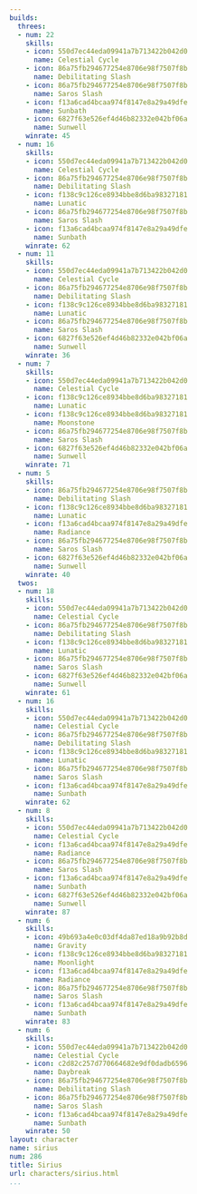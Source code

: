 ```yaml
---
builds:
  threes:
  - num: 22
    skills:
    - icon: 550d7ec44eda09941a7b713422b042d0
      name: Celestial Cycle
    - icon: 86a75fb294677254e8706e98f7507f8b
      name: Debilitating Slash
    - icon: 86a75fb294677254e8706e98f7507f8b
      name: Saros Slash
    - icon: f13a6cad4bcaa974f8147e8a29a49dfe
      name: Sunbath
    - icon: 6827f63e526ef4d46b82332e042bf06a
      name: Sunwell
    winrate: 45
  - num: 16
    skills:
    - icon: 550d7ec44eda09941a7b713422b042d0
      name: Celestial Cycle
    - icon: 86a75fb294677254e8706e98f7507f8b
      name: Debilitating Slash
    - icon: f138c9c126ce8934bbe8d6ba98327181
      name: Lunatic
    - icon: 86a75fb294677254e8706e98f7507f8b
      name: Saros Slash
    - icon: f13a6cad4bcaa974f8147e8a29a49dfe
      name: Sunbath
    winrate: 62
  - num: 11
    skills:
    - icon: 550d7ec44eda09941a7b713422b042d0
      name: Celestial Cycle
    - icon: 86a75fb294677254e8706e98f7507f8b
      name: Debilitating Slash
    - icon: f138c9c126ce8934bbe8d6ba98327181
      name: Lunatic
    - icon: 86a75fb294677254e8706e98f7507f8b
      name: Saros Slash
    - icon: 6827f63e526ef4d46b82332e042bf06a
      name: Sunwell
    winrate: 36
  - num: 7
    skills:
    - icon: 550d7ec44eda09941a7b713422b042d0
      name: Celestial Cycle
    - icon: f138c9c126ce8934bbe8d6ba98327181
      name: Lunatic
    - icon: f138c9c126ce8934bbe8d6ba98327181
      name: Moonstone
    - icon: 86a75fb294677254e8706e98f7507f8b
      name: Saros Slash
    - icon: 6827f63e526ef4d46b82332e042bf06a
      name: Sunwell
    winrate: 71
  - num: 5
    skills:
    - icon: 86a75fb294677254e8706e98f7507f8b
      name: Debilitating Slash
    - icon: f138c9c126ce8934bbe8d6ba98327181
      name: Lunatic
    - icon: f13a6cad4bcaa974f8147e8a29a49dfe
      name: Radiance
    - icon: 86a75fb294677254e8706e98f7507f8b
      name: Saros Slash
    - icon: 6827f63e526ef4d46b82332e042bf06a
      name: Sunwell
    winrate: 40
  twos:
  - num: 18
    skills:
    - icon: 550d7ec44eda09941a7b713422b042d0
      name: Celestial Cycle
    - icon: 86a75fb294677254e8706e98f7507f8b
      name: Debilitating Slash
    - icon: f138c9c126ce8934bbe8d6ba98327181
      name: Lunatic
    - icon: 86a75fb294677254e8706e98f7507f8b
      name: Saros Slash
    - icon: 6827f63e526ef4d46b82332e042bf06a
      name: Sunwell
    winrate: 61
  - num: 16
    skills:
    - icon: 550d7ec44eda09941a7b713422b042d0
      name: Celestial Cycle
    - icon: 86a75fb294677254e8706e98f7507f8b
      name: Debilitating Slash
    - icon: f138c9c126ce8934bbe8d6ba98327181
      name: Lunatic
    - icon: 86a75fb294677254e8706e98f7507f8b
      name: Saros Slash
    - icon: f13a6cad4bcaa974f8147e8a29a49dfe
      name: Sunbath
    winrate: 62
  - num: 8
    skills:
    - icon: 550d7ec44eda09941a7b713422b042d0
      name: Celestial Cycle
    - icon: f13a6cad4bcaa974f8147e8a29a49dfe
      name: Radiance
    - icon: 86a75fb294677254e8706e98f7507f8b
      name: Saros Slash
    - icon: f13a6cad4bcaa974f8147e8a29a49dfe
      name: Sunbath
    - icon: 6827f63e526ef4d46b82332e042bf06a
      name: Sunwell
    winrate: 87
  - num: 6
    skills:
    - icon: 49b693a4e0c03df4da87ed18a9b92b8d
      name: Gravity
    - icon: f138c9c126ce8934bbe8d6ba98327181
      name: Moonlight
    - icon: f13a6cad4bcaa974f8147e8a29a49dfe
      name: Radiance
    - icon: 86a75fb294677254e8706e98f7507f8b
      name: Saros Slash
    - icon: f13a6cad4bcaa974f8147e8a29a49dfe
      name: Sunbath
    winrate: 83
  - num: 6
    skills:
    - icon: 550d7ec44eda09941a7b713422b042d0
      name: Celestial Cycle
    - icon: c2d82c257d770664682e9df0dadb6596
      name: Daybreak
    - icon: 86a75fb294677254e8706e98f7507f8b
      name: Debilitating Slash
    - icon: 86a75fb294677254e8706e98f7507f8b
      name: Saros Slash
    - icon: f13a6cad4bcaa974f8147e8a29a49dfe
      name: Sunbath
    winrate: 50
layout: character
name: sirius
num: 286
title: Sirius
url: characters/sirius.html
...
```

